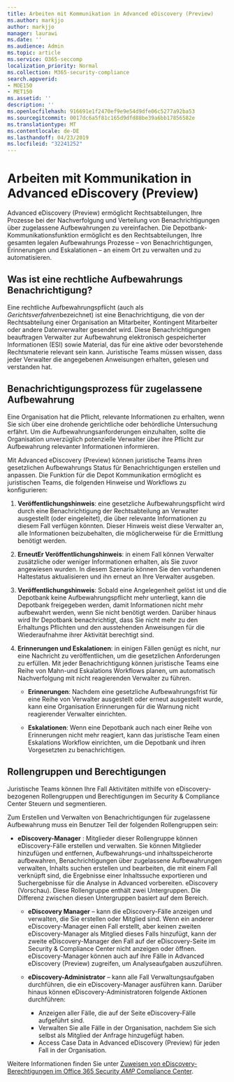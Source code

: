 ```yaml
---
title: Arbeiten mit Kommunikation in Advanced eDiscovery (Preview)
ms.author: markjjo
author: markjjo
manager: laurawi
ms.date: ''
ms.audience: Admin
ms.topic: article
ms.service: O365-seccomp
localization_priority: Normal
ms.collection: M365-security-compliance
search.appverid:
- MOE150
- MET150
ms.assetid: ''
description: ''
ms.openlocfilehash: 916691e1f2470ef9e9e54d9dfe06c5277a92ba53
ms.sourcegitcommit: 0017dc6a5f81c165d9dfd88be39a6bb17856582e
ms.translationtype: MT
ms.contentlocale: de-DE
ms.lasthandoff: 04/23/2019
ms.locfileid: "32241252"
---
```

# <a name="work-with-communications-in-advanced-ediscovery-preview"></a>Arbeiten mit Kommunikation in Advanced eDiscovery (Preview)

Advanced eDiscovery (Preview) ermöglicht Rechtsabteilungen, Ihre Prozesse bei der Nachverfolgung und Verteilung von Benachrichtigungen über zugelassene Aufbewahrungen zu vereinfachen. Die Depotbank-Kommunikationsfunktion ermöglicht es den Rechtsabteilungen, Ihre gesamten legalen Aufbewahrungs Prozesse – von Benachrichtigungen, Erinnerungen und Eskalationen – an einem Ort zu verwalten und zu automatisieren.

## <a name="what-is-a-legal-hold-notification"></a>Was ist eine rechtliche Aufbewahrungs Benachrichtigung?

Eine rechtliche Aufbewahrungspflicht (auch als *Gerichtsverfahren*bezeichnet) ist eine Benachrichtigung, die von der Rechtsabteilung einer Organisation an Mitarbeiter, Kontingent Mitarbeiter oder andere Datenverwalter gesendet wird. Diese Benachrichtigungen beauftragen Verwalter zur Aufbewahrung elektronisch gespeicherter Informationen (ESI) sowie Material, das für eine aktive oder bevorstehende Rechtsmaterie relevant sein kann. Juristische Teams müssen wissen, dass jeder Verwalter die angegebenen Anweisungen erhalten, gelesen und verstanden hat.

## <a name="the-legal-hold-notification-process"></a>Benachrichtigungsprozess für zugelassene Aufbewahrung

Eine Organisation hat die Pflicht, relevante Informationen zu erhalten, wenn Sie sich über eine drohende gerichtliche oder behördliche Untersuchung erfährt. Um die Aufbewahrungsanforderungen einzuhalten, sollte die Organisation unverzüglich potenzielle Verwalter über ihre Pflicht zur Aufbewahrung relevanter Informationen informieren. 

Mit Advanced eDiscovery (Preview) können juristische Teams ihren gesetzlichen Aufbewahrungs Status für Benachrichtigungen erstellen und anpassen. Die Funktion für die Depot Kommunikation ermöglicht es juristischen Teams, die folgenden Hinweise und Workflows zu konfigurieren:

1. **Veröffentlichungshinweis**: eine gesetzliche Aufbewahrungspflicht wird durch eine Benachrichtigung der Rechtsabteilung an Verwalter ausgestellt (oder eingeleitet), die über relevante Informationen zu diesem Fall verfügen könnten. Dieser Hinweis weist diese Verwalter an, alle Informationen beizubehalten, die möglicherweise für die Ermittlung benötigt werden. 
   
2.  **ErneutEr Veröffentlichungshinweis**: in einem Fall können Verwalter zusätzliche oder weniger Informationen erhalten, als Sie zuvor angewiesen wurden. In diesem Szenario können Sie den vorhandenen Haltestatus aktualisieren und ihn erneut an Ihre Verwalter ausgeben.

3.  **Veröffentlichungshinweis**: Sobald eine Angelegenheit gelöst ist und die Depotbank keine Aufbewahrungspflicht mehr unterliegt, kann die Depotbank freigegeben werden, damit Informationen nicht mehr aufbewahrt werden, wenn Sie nicht benötigt werden. Darüber hinaus wird Ihr Depotbank benachrichtigt, dass Sie nicht mehr zu den Erhaltungs Pflichten und den ausstehenden Anweisungen für die Wiederaufnahme ihrer Aktivität berechtigt sind.

4. **Erinnerungen und Eskalationen**: in einigen Fällen genügt es nicht, nur eine Nachricht zu veröffentlichen, um die gesetzlichen Anforderungen zu erfüllen. Mit jeder Benachrichtigung können juristische Teams eine Reihe von Mahn-und Eskalations Workflows planen, um automatisch Nachverfolgung mit nicht reagierenden Verwalter zu führen.

    - **Erinnerungen**: Nachdem eine gesetzliche Aufbewahrungsfrist für eine Reihe von Verwalter ausgestellt oder erneut ausgestellt wurde, kann eine Organisation Erinnerungen für die Warnung nicht reagierender Verwalter einrichten. 

    - **Eskalationen**: Wenn eine Depotbank auch nach einer Reihe von Erinnerungen nicht mehr reagiert, kann das juristische Team einen Eskalations Workflow einrichten, um die Depotbank und ihren Vorgesetzten zu benachrichtigen.

## <a name="role-groups-and-permissions"></a>Rollengruppen und Berechtigungen 

Juristische Teams können Ihre Fall Aktivitäten mithilfe von eDiscovery-bezogenen Rollengruppen und Berechtigungen im Security & Compliance Center Steuern und segmentieren. 

Zum Erstellen und Verwalten von Benachrichtigungen für zugelassene Aufbewahrung muss ein Benutzer Teil der folgenden Rollengruppen sein:

- **eDiscovery-Manager** : Mitglieder dieser Rollengruppe können eDiscovery-Fälle erstellen und verwalten. Sie können Mitglieder hinzufügen und entfernen, Aufbewahrungs-und inhaltsspeicherorte aufbewahren, Benachrichtigungen über zugelassene Aufbewahrungen verwalten, Inhalts suchen erstellen und bearbeiten, die mit einem Fall verknüpft sind, die Ergebnisse einer Inhaltssuche exportieren und Suchergebnisse für die Analyse in Advanced vorbereiten. eDiscovery (Vorschau). Diese Rollengruppe enthält zwei Untergruppen. Die Differenz zwischen diesen Untergruppen basiert auf dem Bereich.

  - **eDiscovery Manager** – kann die eDiscovery-Fälle anzeigen und verwalten, die Sie erstellen oder Mitglied sind. Wenn ein anderer eDiscovery-Manager einen Fall erstellt, aber keinen zweiten eDiscovery-Manager als Mitglied dieses Falls hinzufügt, kann der zweite eDiscovery-Manager den Fall auf der eDiscovery-Seite im Security & Compliance Center nicht anzeigen oder öffnen. eDiscovery-Manager können auch auf ihre Fälle in Advanced eDiscovery (Preview) zugreifen, um Analyseaufgaben auszuführen.

  - **eDiscovery-Administrator** – kann alle Fall Verwaltungsaufgaben durchführen, die ein eDiscovery-Manager ausführen kann. Darüber hinaus können eDiscovery-Administratoren folgende Aktionen durchführen:
    
    - Anzeigen aller Fälle, die auf der Seite eDiscovery-Fälle aufgeführt sind.
    - Verwalten Sie alle Fälle in der Organisation, nachdem Sie sich selbst als Mitglied der Anfrage hinzugefügt haben.
    - Access Case Data in Advanced eDiscovery (Preview) für jeden Fall in der Organisation.

Weitere Informationen finden Sie unter [Zuweisen von eDiscovery-Berechtigungen im Office 365 Security _AMP_ Compliance Center](../assign-ediscovery-permissions.md).